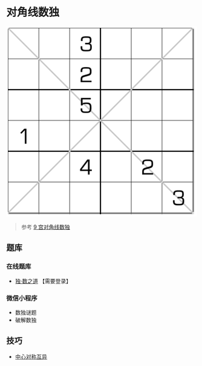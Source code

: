 # 对角线数独
<!-- START doctoc generated TOC please keep comment here to allow auto update -->
<!-- DON'T EDIT THIS SECTION, INSTEAD RE-RUN doctoc TO UPDATE -->

<!-- END doctoc generated TOC please keep comment here to allow auto update -->

![题](../../../../images/sudoku/6宫对角线数独.png)

> 参考 [9 宫对角线数独](../../../9宫/额外区域类/绝对区域/额外宫类/对角线数独.md)

## 题库

### 在线题库

- [独·数之道](http://www.sudokufans.org.cn/lx/game.index.php?type=6x2) 【需要登录】

### 微信小程序

- 数独谜题
- 破解数独

## 技巧

- [中心对称互异](https://www.bilibili.com/read/cv10030783)
